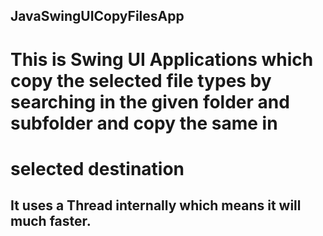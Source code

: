 ## JavaSwingUICopyFilesApp

# This is Swing UI Applications which copy the selected file types by searching in the given folder and subfolder and copy the same in
# selected destination

## It uses a Thread internally which means it will much faster.
